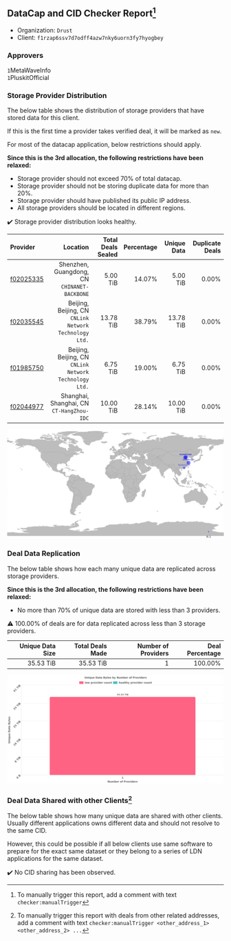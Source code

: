 ## DataCap and CID Checker Report[^1]
 - Organization: `Drust`
 - Client: `f1rzap6ssv7d7odff4azw7nky6uorn3fy7hyogbey`
### Approvers
`1`MetaWaveInfo<br/>`1`PluskitOfficial

### Storage Provider Distribution
The below table shows the distribution of storage providers that have stored data for this client.

If this is the first time a provider takes verified deal, it will be marked as `new`.

For most of the datacap application, below restrictions should apply.

**Since this is the 3rd allocation, the following restrictions have been relaxed:**
 - Storage provider should not exceed 70% of total datacap.
 - Storage provider should not be storing duplicate data for more than 20%.
 - Storage provider should have published its public IP address.
 - All storage providers should be located in different regions.

✔️ Storage provider distribution looks healthy.

| Provider                                              |                                                  Location | Total Deals Sealed | Percentage | Unique Data | Duplicate Deals |
| :---------------------------------------------------- | --------------------------------------------------------: | -----------------: | ---------: | ----------: | --------------: |
| [f02025335](https://filfox.info/en/address/f02025335) |           Shenzhen, Guangdong, CN<br/>`CHINANET-BACKBONE` |           5.00 TiB |     14.07% |    5.00 TiB |           0.00% |
| [f02035545](https://filfox.info/en/address/f02035545) | Beijing, Beijing, CN<br/>`CNLink Network Technology Ltd.` |          13.78 TiB |     38.79% |   13.78 TiB |           0.00% |
| [f01985750](https://filfox.info/en/address/f01985750) | Beijing, Beijing, CN<br/>`CNLink Network Technology Ltd.` |           6.75 TiB |     19.00% |    6.75 TiB |           0.00% |
| [f02044977](https://filfox.info/en/address/f02044977) |              Shanghai, Shanghai, CN<br/>`CT-HangZhou-IDC` |          10.00 TiB |     28.14% |   10.00 TiB |           0.00% |

<img src="https://raw.githubusercontent.com/data-preservation-programs/filplus-checker-assets/main/filecoin-project/filecoin-plus-large-datasets/issues/1123/1677675946268.png"/>

### Deal Data Replication
The below table shows how each many unique data are replicated across storage providers.


**Since this is the 3rd allocation, the following restrictions have been relaxed:**
- No more than 70% of unique data are stored with less than 3 providers.

⚠️ 100.00% of deals are for data replicated across less than 3 storage providers.

| Unique Data Size | Total Deals Made | Number of Providers | Deal Percentage |
| ---------------: | ---------------: | ------------------: | --------------: |
|        35.53 TiB |        35.53 TiB |                   1 |         100.00% |

<img src="https://raw.githubusercontent.com/data-preservation-programs/filplus-checker-assets/main/filecoin-project/filecoin-plus-large-datasets/issues/1123/1677675947393.png"/>

### Deal Data Shared with other Clients[^3]
The below table shows how many unique data are shared with other clients.
Usually different applications owns different data and should not resolve to the same CID.

However, this could be possible if all below clients use same software to prepare for the exact same dataset or they belong to a series of LDN applications for the same dataset.

✔️ No CID sharing has been observed.

[^1]: To manually trigger this report, add a comment with text `checker:manualTrigger`

[^2]: Deals from those addresses are combined into this report as they are specified with `checker:manualTrigger`

[^3]: To manually trigger this report with deals from other related addresses, add a comment with text `checker:manualTrigger <other_address_1> <other_address_2> ...`
